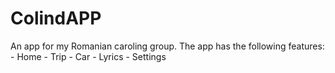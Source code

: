 # ColindAPP

An app for my Romanian caroling group.  The app has the following features:
    - Home
    - Trip
    - Car
    - Lyrics
    - Settings
